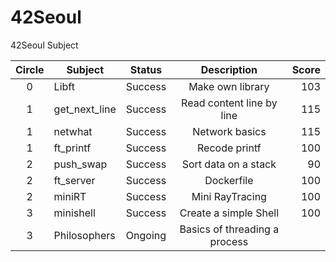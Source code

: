 # 42Seoul
42Seoul Subject

|Circle|Subject|Status|Description|Score|
|:---:|---|:---:|:---:|---:|
|0|Libft|Success|Make own library|103|
|1|get_next_line|Success|Read content line by line|115|
|1|netwhat|Success|Network basics|115|
|1|ft_printf|Success|Recode printf|100|
|2|push_swap|Success|Sort data on a stack|90|
|2|ft_server|Success|Dockerfile|100|
|2|miniRT|Success|Mini RayTracing|100|
|3|minishell|Success|Create a simple Shell|100|
|3|Philosophers|Ongoing|Basics of threading a process||
